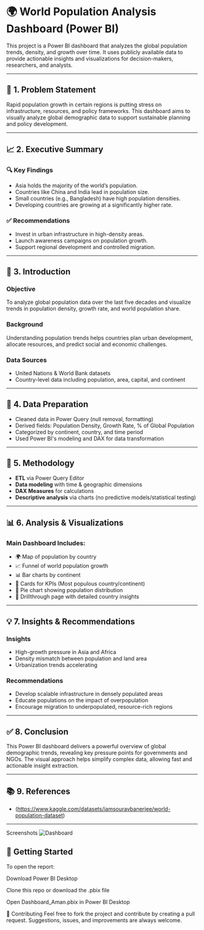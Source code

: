 # 🌍 World Population Analysis Dashboard (Power BI)

This project is a Power BI dashboard that analyzes the global population trends, density, and growth over time. It uses publicly available data to provide actionable insights and visualizations for decision-makers, researchers, and analysts.

---

## 📌 1. Problem Statement

Rapid population growth in certain regions is putting stress on infrastructure, resources, and policy frameworks. This dashboard aims to visually analyze global demographic data to support sustainable planning and policy development.

---

## 📈 2. Executive Summary

### 🔍 Key Findings
- Asia holds the majority of the world’s population.
- Countries like China and India lead in population size.
- Small countries (e.g., Bangladesh) have high population densities.
- Developing countries are growing at a significantly higher rate.

### ✅ Recommendations
- Invest in urban infrastructure in high-density areas.
- Launch awareness campaigns on population growth.
- Support regional development and controlled migration.

---

## 🎯 3. Introduction

### Objective
To analyze global population data over the last five decades and visualize trends in population density, growth rate, and world population share.

### Background
Understanding population trends helps countries plan urban development, allocate resources, and predict social and economic challenges.

### Data Sources
- United Nations & World Bank datasets
- Country-level data including population, area, capital, and continent

---

## 🧹 4. Data Preparation

- Cleaned data in Power Query (null removal, formatting)
- Derived fields: Population Density, Growth Rate, % of Global Population
- Categorized by continent, country, and time period
- Used Power BI's modeling and DAX for data transformation

---

## 🧪 5. Methodology

- **ETL** via Power Query Editor
- **Data modeling** with time & geographic dimensions
- **DAX Measures** for calculations
- **Descriptive analysis** via charts (no predictive models/statistical testing)

---

## 📊 6. Analysis & Visualizations

### Main Dashboard Includes:
- 🌍 Map of population by country
- 📈 Funnel of world population growth
- 📊 Bar charts by continent
- 🧮 Cards for KPIs (Most populous country/continent)
- 📌 Pie chart showing population distribution
- 🔎 Drillthrough page with detailed country insights

---

## 💡 7. Insights & Recommendations

### Insights
- High-growth pressure in Asia and Africa
- Density mismatch between population and land area
- Urbanization trends accelerating

### Recommendations
- Develop scalable infrastructure in densely populated areas
- Educate populations on the impact of overpopulation
- Encourage migration to underpopulated, resource-rich regions

---

## ✅ 8. Conclusion

This Power BI dashboard delivers a powerful overview of global demographic trends, revealing key pressure points for governments and NGOs. The visual approach helps simplify complex data, allowing fast and actionable insight extraction.

---

## 📚 9. References

- (https://www.kaggle.com/datasets/iamsouravbanerjee/world-population-dataset)

---

Screenshots
![Dashboard](https://github.com/user-attachments/assets/b0b60f3f-9101-4f67-bec8-90830eb956a5)


## 🚀 Getting Started
To open the report:

Download Power BI Desktop

Clone this repo or download the .pbix file

Open Dashboard_Aman.pbix in Power BI Desktop

🤝 Contributing
Feel free to fork the project and contribute by creating a pull request. Suggestions, issues, and improvements are always welcome.

